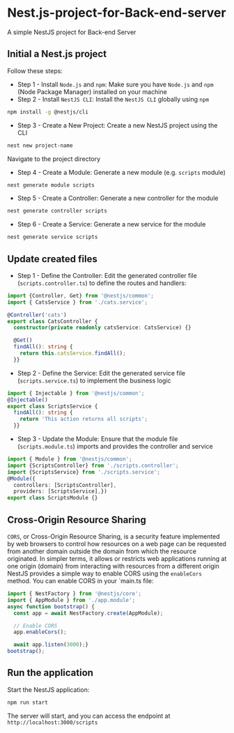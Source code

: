 # Nest.js-project-for-Back-end-server
A simple NestJS project for Back-end Server

## Initial a Nest.js project
Follow these steps:
- Step 1 - Install `Node.js` and `npm`: Make sure you have `Node.js` and `npm` (Node Package Manager) installed on your machine
- Step 2 - Install `NestJS CLI`: Install the `NestJS CLI` globally using `npm`
```bash
npm install -g @nestjs/cli
```
- Step 3 - Create a New Project: Create a new NestJS project using the CLI
```bash
nest new project-name
```
Navigate to the project directory
- Step 4 - Create a Module: Generate a new module (e.g. `scripts` module)
```bash
nest generate module scripts
```
- Step 5 - Create a Controller: Generate a new controller for the module
```bash 
nest generate controller scripts
```
- Step 6 - Create a Service: Generate a new service for the module
```bash
nest generate service scripts
```

## Update created files
- Step 1 - Define the Controller: Edit the generated controller file (`scripts.controller.ts`) to define the routes and handlers:
```typescript
import {Controller, Get} from '@nestjs/common';
import { CatsService } from './cats.service';

@Controller('cats')
export class CatsController {
  constructor(private readonly catsService: CatsService) {}

  @Get()
  findAll(): string {
    return this.catsService.findAll();
  }}
```

- Step 2 - Define the Service: Edit the generated service file (`scripts.service.ts`) to implement the business logic
```typescript
import { Injectable } from '@nestjs/common';
@Injectable()
export class ScriptsService {
  findAll(): string {
    return 'This action returns all scripts';
  }}
```

- Step 3 - Update the Module: Ensure that the module file (`scripts.module.ts`) imports and provides the controller and service
```typescript
import { Module } from '@nestjs/common';
import {ScriptsController} from './scripts.controller';
import {ScriptsService} from './scripts.service';
@Module({
  controllers: [ScriptsController],
  providers: [ScriptsService],})
export class ScriptsModule {}
```

## Cross-Origin Resource Sharing
`CORS`, or Cross-Origin Resource Sharing, is a security feature implemented by web browsers to control how resources on a web page can be requested from another domain outside the domain from which the resource originated. In simpler terms, it allows or restricts web applications running at one origin (domain) from interacting with resources from a different origin
NestJS provides a simple way to enable CORS using the `enableCors` method. You can enable CORS in your `main.ts file:
```typescript
import { NestFactory } from '@nestjs/core';
import { AppModule } from './app.module';
async function bootstrap() {
  const app = await NestFactory.create(AppModule);

  // Enable CORS
  app.enableCors();

  await app.listen(3000);}
bootstrap();
```

## Run the application
Start the NestJS application:
```bash
npm run start
```
The server will start, and you can access the endpoint at `http://localhost:3000/scripts`